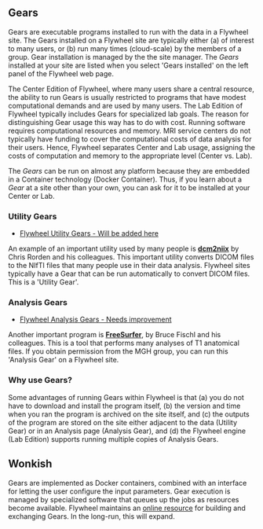 ## Gears
Gears are executable programs installed to run with the data in a Flywheel site. The Gears installed on a Flywheel site are typically either (a) of interest to many users, or (b) run many times (cloud-scale) by the members of a group. Gear installation is managed by the the site manager.  The *Gears* installed at your site are listed when you select 'Gears installed' on the left panel of the Flywheel web page.  

The Center Edition of Flywheel, where many users share a central resource, the ability to run Gears is usually restricted to programs that have modest computational demands and are used by many users. The Lab Edition of Flywheel typically includes Gears for specialized lab goals. The reason for distinguishing Gear usage this way has to do with cost. Running software requires computational resources and memory.  MRI service centers do not typically have funding to cover the computational costs of data analysis for their users.  Hence, Flywheel separates Center and Lab usage, assigning the costs of computation and memory to the appropriate level (Center vs. Lab).

The *Gears* can be run on almost any platform because they are embedded in a Container technology (Docker Container). Thus, if you learn about a *Gear* at a site other than your own, you can ask for it to be installed at your Center or Lab.

### Utility Gears
* [Flywheel Utility Gears - Will be added here](https://flywheelio.zendesk.com/hc/en-us)

An example of an important utility used by many people is [**dcm2niix**](https://github.com/rordenlab/dcm2niix) by Chris Rorden and his colleagues.  This important utility converts DICOM files to the NIfTI files that many people use in their data analysis.  Flywheel sites typically have a Gear that can be run automatically to convert DICOM files.  This is a 'Utility Gear'.

### Analysis Gears
* [Flywheel Analysis Gears - Needs improvement](https://docs.flywheel.io/display/EM/Analysis+Gears)

Another important program is [**FreeSurfer**](https://surfer.nmr.mgh.harvard.edu/), by Bruce Fischl and his colleagues. This is a tool that performs many analyses of T1 anatomical files.  If you obtain permission from the MGH group, you can run this 'Analysis Gear' on a Flywheel site.

### Why use Gears?
Some advantages of running Gears within Flywheel is that (a) you do not have to download and install the program itself, (b) the version and time when you ran the program is archived on the site itself, and (c) the outputs of the program are stored on the site either adjacent to the data (Utility Gear) or in an Analysis page (Analysis Gear), and (d) the Flywheel engine (Lab Edition) supports running multiple copies of Analysis Gears.

## Wonkish
Gears are implemented as Docker containers, combined with an interface for letting the user configure the input parameters. Gear execution is managed by specialized software that queues up the jobs as resources become available. Flywheel maintains an [online resource](https://github.com/flywheel-io/exchange) for building and exchanging Gears.  In the long-run, this will expand.